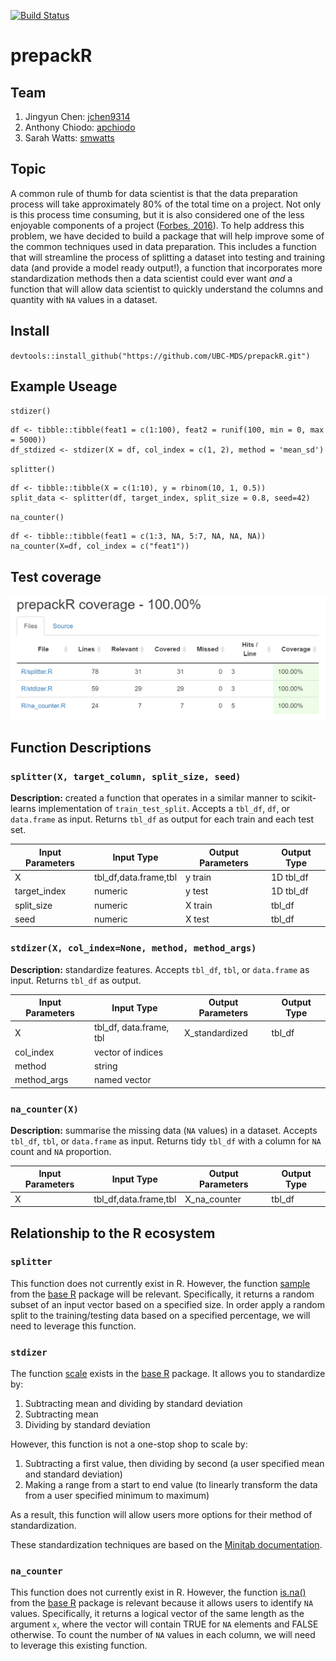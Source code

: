 [![Build Status](https://travis-ci.org/UBC-MDS/prepackR.svg?branch=master)](https://travis-ci.org/UBC-MDS/prepackR)

# prepackR

## Team
1. Jingyun Chen: [jchen9314](https://github.com/jchen9314)
2. Anthony Chiodo: [apchiodo](https://github.com/apchiodo)
3. Sarah Watts: [smwatts](https://github.com/smwatts)

## Topic

A common rule of thumb for data scientist is that the data preparation process will take approximately 80% of the total time on a project. Not only is this process time consuming, but it is also considered one of the less enjoyable components of a project ([Forbes, 2016](https://www.forbes.com/sites/gilpress/2016/03/23/data-preparation-most-time-consuming-least-enjoyable-data-science-task-survey-says/#3d12fbbf6f63)). To help address this problem, we have decided to build a package that will help improve some of the common techniques used in data preparation. This includes a function that will streamline the process of splitting a dataset into testing and training data (and provide a model ready output!), a function that incorporates more standardization methods then a data scientist could ever want _and_ a function that will allow data scientist to quickly understand the columns and quantity with `NA` values in a dataset.

## Install

`devtools::install_github("https://github.com/UBC-MDS/prepackR.git")`

## Example Useage

`stdizer()`

```
df <- tibble::tibble(feat1 = c(1:100), feat2 = runif(100, min = 0, max = 5000))
df_stdized <- stdizer(X = df, col_index = c(1, 2), method = 'mean_sd')
```

`splitter()`

```
df <- tibble::tibble(X = c(1:10), y = rbinom(10, 1, 0.5))
split_data <- splitter(df, target_index, split_size = 0.8, seed=42)
```

`na_counter()`

```
df <- tibble::tibble(feat1 = c(1:3, NA, 5:7, NA, NA, NA))
na_counter(X=df, col_index = c("feat1"))

```

## Test coverage

![](img/coverage_report.png)

## Function Descriptions

### `splitter(X, target_column, split_size, seed)`

**Description:** created a function that operates in a similar manner to scikit-learns implementation of `train_test_split`.  Accepts a `tbl_df`, `df`, or `data.frame` as input.  Returns `tbl_df` as output for each train and each test set.

| Input Parameters | Input Type             | Output Parameters | Output Type    |
|------------------|------------------------|-------------------|----------------|
| X                | tbl_df,data.frame,tbl  | y train           | 1D tbl_df      |
| target_index    | numeric        | y test            | 1D tbl_df      |
| split_size       | numeric                | X train           | tbl_df         |
| seed             | numeric                | X test            | tbl_df         |

### `stdizer(X, col_index=None, method, method_args)`

**Description:** standardize features. Accepts `tbl_df`, `tbl`, or `data.frame` as input.  Returns `tbl_df` as output.

| Input Parameters | Input Type              | Output Parameters    | Output Type |
|------------------|-------------------------|----------------------|-------------|
| X                | tbl_df, data.frame, tbl | X_standardized       | tbl_df      |
| col_index        | vector of indices       |                      |             |
| method           | string                  |                      |             |
| method_args      | named vector            |                      |             |

### `na_counter(X)`

**Description:** summarise the missing data (`NA` values) in a dataset.  Accepts `tbl_df`, `tbl`, or `data.frame` as input.  Returns tidy `tbl_df` with a column for `NA` count and `NA` proportion.

| Input Parameters | Input Type             | Output Parameters  | Output Type |
|------------------|------------------------|--------------------|-------------|
| X                | tbl_df,data.frame,tbl  | X_na_counter       | tbl_df      |

## Relationship to the R ecosystem

### `splitter`

This function does not currently exist in R. However, the function [sample](https://www.rdocumentation.org/packages/base/versions/3.5.2/topics/sample) from the [base R](https://www.rdocumentation.org/packages/base/versions/3.5.2) package will be relevant. Specifically, it returns a random subset of an input vector based on a specified size. In order apply a random split to the training/testing data based on a specified percentage, we will need to leverage this function.

### `stdizer`

The function [scale](https://www.rdocumentation.org/packages/base/versions/3.5.2/topics/scale) exists in the [base R](https://www.rdocumentation.org/packages/base/versions/3.5.2) package. It allows you to standardize by:
1. Subtracting mean and dividing by standard deviation
2. Subtracting mean
3. Dividing by standard deviation

However, this function is not a one-stop shop to scale by:
1. Subtracting a first value, then dividing by second (a user specified mean and standard deviation)
2. Making a range from a start to end value (to linearly transform the data from a user specified minimum to maximum)

As a result, this function will allow users more options for their method of standardization.

These standardization techniques are based on the [Minitab documentation](https://support.minitab.com/en-us/minitab/18/help-and-how-to/calculations-data-generation-and-matrices/standardize/standardize-columns-of-data/).

### `na_counter`

This function does not currently exist in R. However, the function [is.na()](https://www.rdocumentation.org/packages/base/versions/3.5.2/topics/NA) from the [base R](https://www.rdocumentation.org/packages/base/versions/3.5.2) package is relevant because it allows users to identify `NA` values. Specifically, it returns a logical vector of the same length as the argument `x`, where the vector will contain TRUE for `NA` elements and FALSE otherwise. To count the number of `NA` values in each column, we will need to leverage this existing function.

